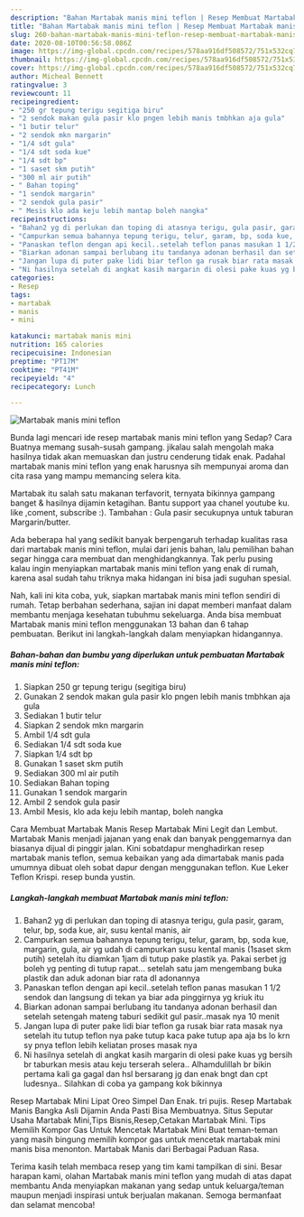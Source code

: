 ```yaml
---
description: "Bahan Martabak manis mini teflon | Resep Membuat Martabak manis mini teflon Yang Paling Enak"
title: "Bahan Martabak manis mini teflon | Resep Membuat Martabak manis mini teflon Yang Paling Enak"
slug: 260-bahan-martabak-manis-mini-teflon-resep-membuat-martabak-manis-mini-teflon-yang-paling-enak
date: 2020-08-10T00:56:58.086Z
image: https://img-global.cpcdn.com/recipes/578aa916df508572/751x532cq70/martabak-manis-mini-teflon-foto-resep-utama.jpg
thumbnail: https://img-global.cpcdn.com/recipes/578aa916df508572/751x532cq70/martabak-manis-mini-teflon-foto-resep-utama.jpg
cover: https://img-global.cpcdn.com/recipes/578aa916df508572/751x532cq70/martabak-manis-mini-teflon-foto-resep-utama.jpg
author: Micheal Bennett
ratingvalue: 3
reviewcount: 11
recipeingredient:
- "250 gr tepung terigu segitiga biru"
- "2 sendok makan gula pasir klo pngen lebih manis tmbhkan aja gula"
- "1 butir telur"
- "2 sendok mkn margarin"
- "1/4 sdt gula"
- "1/4 sdt soda kue"
- "1/4 sdt bp"
- "1 saset skm putih"
- "300 ml air putih"
- " Bahan toping"
- "1 sendok margarin"
- "2 sendok gula pasir"
- " Mesis klo ada keju lebih mantap boleh nangka"
recipeinstructions:
- "Bahan2 yg di perlukan dan toping di atasnya terigu, gula pasir, garam, telur, bp, soda kue, air, susu kental manis, air"
- "Campurkan semua bahannya tepung terigu, telur, garam, bp, soda kue, margarin, gula, air yg udah di campurkan susu kental manis (1saset skm putih) setelah itu diamkan 1jam di tutup pake plastik ya. Pakai serbet jg boleh yg penting di tutup rapat... setelah satu jam mengembang buka plastik dan aduk adonan biar rata dl adonannya"
- "Panaskan teflon dengan api kecil..setelah teflon panas masukan 1 1/2 sendok dan langsung di tekan ya biar ada pinggirnya yg kriuk itu"
- "Biarkan adonan sampai berlubang itu tandanya adonan berhasil dan setelah setengah mateng taburi sedikit gul pasir..masak nya 10 menit"
- "Jangan lupa di puter pake lidi biar teflon ga rusak biar rata masak nya setelah itu tutup teflon nya pake tutup kaca pake tutup apa aja bs lo krn sy pnya teflon lebih keliatan proses masak nya"
- "Ni hasilnya setelah di angkat kasih margarin di olesi pake kuas yg bersih br taburkan mesis atau keju terserah selera.. Alhamdulillah br bikin pertama kali ga gagal dan hsl bersarang jg dan enak bngt dan cpt ludesnya.. Silahkan di coba ya gampang kok bikinnya"
categories:
- Resep
tags:
- martabak
- manis
- mini

katakunci: martabak manis mini 
nutrition: 165 calories
recipecuisine: Indonesian
preptime: "PT17M"
cooktime: "PT41M"
recipeyield: "4"
recipecategory: Lunch

---
```



![Martabak manis mini teflon](https://img-global.cpcdn.com/recipes/578aa916df508572/751x532cq70/martabak-manis-mini-teflon-foto-resep-utama.jpg)

Bunda lagi mencari ide resep martabak manis mini teflon yang Sedap? Cara Buatnya memang susah-susah gampang. jikalau salah mengolah maka hasilnya tidak akan memuaskan dan justru cenderung tidak enak. Padahal martabak manis mini teflon yang enak harusnya sih mempunyai aroma dan cita rasa yang mampu memancing selera kita.

Martabak itu salah satu makanan terfavorit, ternyata bikinnya gampang banget &amp; hasilnya dijamin ketagihan. Bantu support yaa chanel youtube ku. like ,coment, subscribe :). Tambahan : Gula pasir secukupnya untuk taburan Margarin/butter.

Ada beberapa hal yang sedikit banyak berpengaruh terhadap kualitas rasa dari martabak manis mini teflon, mulai dari jenis bahan, lalu pemilihan bahan segar hingga cara membuat dan menghidangkannya. Tak perlu pusing kalau ingin menyiapkan martabak manis mini teflon yang enak di rumah, karena asal sudah tahu triknya maka hidangan ini bisa jadi suguhan spesial.


Nah, kali ini kita coba, yuk, siapkan martabak manis mini teflon sendiri di rumah. Tetap berbahan sederhana, sajian ini dapat memberi manfaat dalam membantu menjaga kesehatan tubuhmu sekeluarga. Anda bisa membuat Martabak manis mini teflon menggunakan 13 bahan dan 6 tahap pembuatan. Berikut ini langkah-langkah dalam menyiapkan hidangannya.

<!--inarticleads1-->

##### Bahan-bahan dan bumbu yang diperlukan untuk pembuatan Martabak manis mini teflon:

1. Siapkan 250 gr tepung terigu (segitiga biru)
1. Gunakan 2 sendok makan gula pasir klo pngen lebih manis tmbhkan aja gula
1. Sediakan 1 butir telur
1. Siapkan 2 sendok mkn margarin
1. Ambil 1/4 sdt gula
1. Sediakan 1/4 sdt soda kue
1. Siapkan 1/4 sdt bp
1. Gunakan 1 saset skm putih
1. Sediakan 300 ml air putih
1. Sediakan  Bahan toping
1. Gunakan 1 sendok margarin
1. Ambil 2 sendok gula pasir
1. Ambil  Mesis, klo ada keju lebih mantap, boleh nangka


Cara Membuat Martabak Manis Resep Martabak Mini Legit dan Lembut. Martabak Manis menjadi jajanan yang enak dan banyak penggemarnya dan biasanya dijual di pinggir jalan. Kini sobatdapur menghadirkan resep martabak manis teflon, semua kebaikan yang ada dimartabak manis pada umumnya dibuat oleh sobat dapur dengan menggunakan teflon. Kue Leker Teflon Krispi. resep bunda yustin. 

<!--inarticleads2-->

##### Langkah-langkah membuat Martabak manis mini teflon:

1. Bahan2 yg di perlukan dan toping di atasnya terigu, gula pasir, garam, telur, bp, soda kue, air, susu kental manis, air
1. Campurkan semua bahannya tepung terigu, telur, garam, bp, soda kue, margarin, gula, air yg udah di campurkan susu kental manis (1saset skm putih) setelah itu diamkan 1jam di tutup pake plastik ya. Pakai serbet jg boleh yg penting di tutup rapat... setelah satu jam mengembang buka plastik dan aduk adonan biar rata dl adonannya
1. Panaskan teflon dengan api kecil..setelah teflon panas masukan 1 1/2 sendok dan langsung di tekan ya biar ada pinggirnya yg kriuk itu
1. Biarkan adonan sampai berlubang itu tandanya adonan berhasil dan setelah setengah mateng taburi sedikit gul pasir..masak nya 10 menit
1. Jangan lupa di puter pake lidi biar teflon ga rusak biar rata masak nya setelah itu tutup teflon nya pake tutup kaca pake tutup apa aja bs lo krn sy pnya teflon lebih keliatan proses masak nya
1. Ni hasilnya setelah di angkat kasih margarin di olesi pake kuas yg bersih br taburkan mesis atau keju terserah selera.. Alhamdulillah br bikin pertama kali ga gagal dan hsl bersarang jg dan enak bngt dan cpt ludesnya.. Silahkan di coba ya gampang kok bikinnya


Resep Martabak Mini Lipat Oreo Simpel Dan Enak. tri pujis. Resep Martabak Manis Bangka Asli Dijamin Anda Pasti Bisa Membuatnya. Situs Seputar Usaha Martabak Mini,Tips Bisnis,Resep,Cetakan Martabak Mini. Tips Memilih Kompor Gas Untuk Mencetak Martabak Mini Buat teman-teman yang masih bingung memilih kompor gas untuk mencetak martabak mini manis bisa menonton. Martabak Manis dari Berbagai Paduan Rasa. 

Terima kasih telah membaca resep yang tim kami tampilkan di sini. Besar harapan kami, olahan Martabak manis mini teflon yang mudah di atas dapat membantu Anda menyiapkan makanan yang sedap untuk keluarga/teman maupun menjadi inspirasi untuk berjualan makanan. Semoga bermanfaat dan selamat mencoba!
